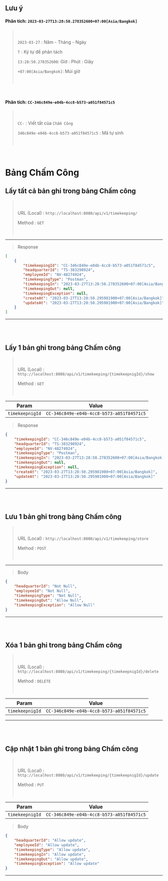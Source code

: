 ## Lưu ý

#### Phân tích: `2023-03-27T13:28:50.278352600+07:00[Asia/Bangkok]`

> <br>
>
> `2023-03-27` : Năm - Tháng - Ngày
>
> `T` : Ký tự để phân tách
>
> `13:28:50.278352600`: Giờ : Phút : Giây
>
> `+07:00[Asia/Bangkok]`: Múi giờ
>
> <br>

<br>

#### Phân tích: `CC-346c849e-e04b-4cc8-b573-a051f84571c5`

> <br>
>
> `CC-` : Viết tắt của `Chấm Công`
>
> `346c849e-e04b-4cc8-b573-a051f84571c5` : Mã tự sinh
>
> <br>

<br>

# Bảng Chấm Công

## Lấy tất cả bản ghi trong bảng Chấm công

> <br>
>
> URL (Local) : `http://localhost:8080/api/v1/timekeeping/`
>
> Method : `GET`
>
> <br>

---

> Response

```json
[
	{
		"timekeepingId": "CC-346c849e-e04b-4cc8-b573-a051f84571c5",
		"headquarterId": "TS-383298924",
		"employeeId": "NV-48274924",
		"timekeepingType": "Postman",
		"timekeepingIn": "2023-03-27T13:28:50.278352600+07:00[Asia/Bangkok]",
		"timekeepingOut": null,
		"timekeepingException": null,
		"createAt": "2023-03-27T13:28:50.295981900+07:00[Asia/Bangkok]",
		"updateAt": "2023-03-27T13:28:50.295981900+07:00[Asia/Bangkok]"
	}
]
```

---

<br>
<br>

## Lấy 1 bản ghi trong bảng Chấm công

> <br>
>
> URL (Local) : `http://localhost:8080/api/v1/timekeeping/{timekeepnigId}/show`
>
> Method : `GET`
>
> <br>

| Param           | Value                                     |
| --------------- | ----------------------------------------- |
| `timekeepnigId` | `CC-346c849e-e04b-4cc8-b573-a051f84571c5` |

> Response

```json
{
	"timekeepingId": "CC-346c849e-e04b-4cc8-b573-a051f84571c5",
	"headquarterId": "TS-383298924",
	"employeeId": "NV-48274924",
	"timekeepingType": "Postman",
	"timekeepingIn": "2023-03-27T13:28:50.278352600+07:00[Asia/Bangkok]",
	"timekeepingOut": null,
	"timekeepingException": null,
	"createAt": "2023-03-27T13:28:50.295981900+07:00[Asia/Bangkok]",
	"updateAt": "2023-03-27T13:28:50.295981900+07:00[Asia/Bangkok]"
}
```

---

<br>
<br>

## Lưu 1 bản ghi trong bảng Chấm công

> <br>
>
> URL (Local) : `http://localhost:8080/api/v1/timekeeping/store`
>
> Method : `POST`
>
> <br>

---

> Body

```json
{
	"headquarterId": "Not Null",
	"employeeId": "Not Null",
	"timekeepingType": "Not Null",
	"timekeepingOut": "Allow Null",
	"timekeepingException": "Allow Null"
}
```

---

<br>
<br>

## Xóa 1 bản ghi trong bảng Chấm công

> <br>
>
> URL (Local) : `http://localhost:8080/api/v1/timekeeping/{timekeepnigId}/delete`
>
> Method : `DELETE`
>
> <br>

| Param           | Value                                     |
| --------------- | ----------------------------------------- |
| `timekeepnigId` | `CC-346c849e-e04b-4cc8-b573-a051f84571c5` |

---

<br>
<br>

## Cập nhật 1 bản ghi trong bảng Chấm công

> <br>
>
> URL (Local) : `http://localhost:8080/api/v1/timekeeping/{timekeepnigId}/update`
>
> Method : `PUT`
>
> <br>

| Param           | Value                                     |
| --------------- | ----------------------------------------- |
| `timekeepnigId` | `CC-346c849e-e04b-4cc8-b573-a051f84571c5` |

> Body

```json
{
	"headquarterId": "Allow update",
	"employeeId": "Allow update",
	"timekeepingType": "Allow update",
	"timekeepingIn": "Allow update",
	"timekeepingOut": "Allow update",
	"timekeepingException": "Allow update"
}
```

---
